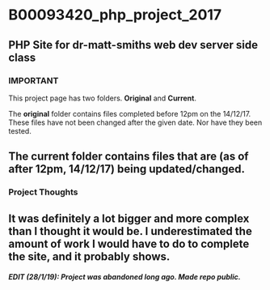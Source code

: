 # B00093420_php_project_2017
PHP Site for dr-matt-smiths web dev server side class
---
### IMPORTANT

This project page has two folders. **Original** and **Current**.

The **original** folder contains files completed before 12pm on the 14/12/17. These files have not been changed after the given date. Nor have they been tested.

The **current** folder contains files that are (as of after 12pm, 14/12/17) being updated/changed. 
---
### Project Thoughts
It was definitely a **lot** bigger and more complex than I thought it would be. I underestimated the amount of work I would have to do to complete the site, and it probably shows.
---
##### EDIT (28/1/19): Project was abandoned long ago. Made repo public.
